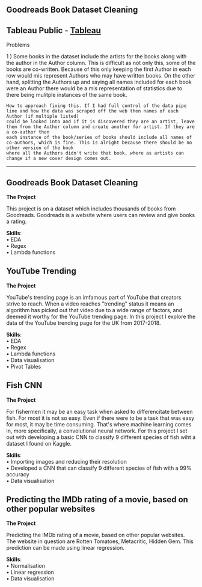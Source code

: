 ## **Goodreads Book Dataset Cleaning**

Tableau Public - [Tableau](https://public.tableau.com/app/profile/james.nagel/viz/BookInformation/Dashboard1)
------------------------------------------------
Problems

1 ) Some books in the dataset include the artists for the books along with the author in the Author column. 
    This is difficult as not only this, some of the books are co-written.
    Because of this only keeping the first Author in each row would mis represent Authors who may have written books. On the other hand, splitting the Authors
    up and saying all names included for each book were an Author there would be a mis representation of statistics due to there being mulitple instances of 
    the same book.
    
    How to approach fixing this. If I had full control of the data pipe line and how the data was scraped off the web then names of each Author (if multiple listed)
    could be looked into and if it is discovered they are an artist, leave them from the Author column and create another for artist. If they are a co-author then
    each instance of the book/series of books should include all names of co-authors, which is fine. This is alright because there should be no other version of the book
    where all the Authors didn't write that book, where as artists can change if a new cover design comes out.


-------------------------------------------------
## **Goodreads Book Dataset Cleaning**

**The Project**

This project is on a dataset which includes thousands of books from Goodreads.
Goodreads is a website where users can review and give books a rating.

**Skills**: \
• EDA \
• Regex \
• Lambda functions 

## **YouTube Trending**


**The Project**

YouTube's trending page is an imfamous part of YouTube that creators strive to reach.
When a video reaches "trending" status it means an algorithm has picked out
that video due to a wide range of factors, and deemed it worthy for the YouTube
trending page. In this project I explore the data of the YouTube trending page
for the UK from 2017-2018.

**Skills**: \
• EDA \
• Regex \
• Lambda functions \
• Data visualisation \
• Pivot Tables

## **Fish CNN**

**The Project**

For fishermen it may be an easy task when asked to differencitate between fish. For most it
is not so easy. Even if there were to be a task that was easy for most, it may be time consuming.
That's where machine learning comes in, more specifically, a convolutional neural network.
For this project I set out with developing a basic CNN to classify 9 different species of fish wiht
a dataset I found on Kaggle.

**Skills**: \
• Importing images and reducing their resolution \
• Developed a CNN that can classify 9 different species of fish with a 99% accuracy \
• Data visualisation

## **Predicting the IMDb rating of a movie, based on other popular websites**

**The Project**

Predicting the IMDb rating of a movie, based on other popular websites. The website in question are
Rotten Tomatoes, Metacritic, Hidden Gem. This prediction can be made using linear regression.

**Skills**: \
• Normalisation \
• Linear regression \
• Data visualisation

